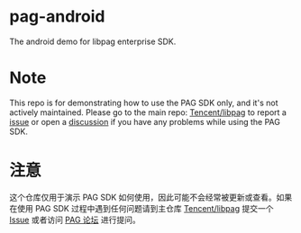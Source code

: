 # pag-android
The android demo for libpag enterprise SDK.

# Note
This repo is for demonstrating how to use the PAG SDK only, and it's not actively maintained. Please go to the main repo: [Tencent/libpag](https://github.com/Tencent/libpag) to report a [issue](https://github.com/Tencent/libpag/issues) or open a [discussion](https://github.com/Tencent/libpag/discussions) if you have any problems while using the PAG SDK.

# 注意
这个仓库仅用于演示 PAG SDK 如何使用，因此可能不会经常被更新或查看。如果在使用 PAG SDK 过程中遇到任何问题请到主仓库 [Tencent/libpag](https://github.com/Tencent/libpag) 提交一个 [Issue](https://github.com/Tencent/libpag/issues) 或者访问 [PAG 论坛](https://github.com/Tencent/libpag/discussions) 进行提问。
